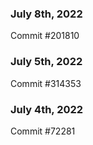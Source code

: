 ### July 8th, 2022

Commit #201810

### July 5th, 2022

Commit #314353


### July 4th, 2022

Commit #72281
